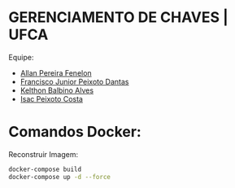 # GERENCIAMENTO DE CHAVES | UFCA

Equipe:
- [Allan Pereira Fenelon](https://github.com/muranoban)
- [Francisco Junior Peixoto Dantas](https://github.com/danttis)
- [Kelthon Balbino Alves](https://github.com/Kelthon)
- [Isac Peixoto Costa](https://github.com/isacpxc)

# Comandos Docker:

Reconstruir Imagem:
```sh
docker-compose build
docker-compose up -d --force
```
